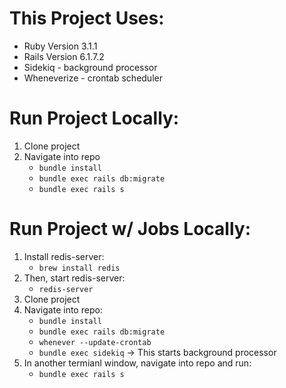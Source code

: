 # This Project Uses:
  - Ruby Version 3.1.1
  - Rails Version 6.1.7.2
  - Sidekiq - background processor
  - Wheneverize - crontab scheduler

# Run Project Locally:
  1. Clone project
  1. Navigate into repo
     * `bundle install`
     * `bundle exec rails db:migrate`
     * `bundle exec rails s`

# Run Project w/ Jobs Locally:
  1. Install redis-server:
     * `brew install redis`
  1. Then, start redis-server:
     * `redis-server`
  1. Clone project
  1. Navigate into repo:
     * `bundle install`
     * `bundle exec rails db:migrate`
     * `whenever --update-crontab`
     * `bundle exec sidekiq` -> This starts background processor
  1. In another termianl window, navigate into repo and run:
     * `bundle exec rails s`
